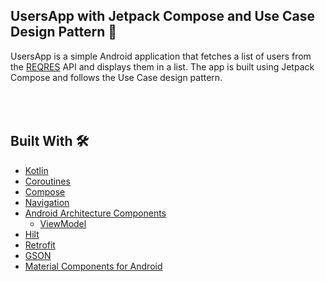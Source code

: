 ## UsersApp with Jetpack Compose and Use Case Design Pattern 🚀

UsersApp is a simple Android application that fetches a list of users from 
the [REQRES](https://reqres.in/) API and displays them in a list.
The app is built using Jetpack Compose and follows the Use Case design pattern.


## <br/><br/>Built With 🛠
- [Kotlin](https://kotlinlang.org/)
- [Coroutines](https://kotlinlang.org/docs/reference/coroutines-overview.html)
- [Compose](https://developer.android.com/jetpack/compose)
- [Navigation](https://developer.android.com/guide/navigation)
- [Android Architecture Components](https://developer.android.com/topic/libraries/architecture)
    - [ViewModel](https://developer.android.com/topic/libraries/architecture/viewmodel)
- [Hilt](https://dagger.dev/hilt/)
- [Retrofit](https://square.github.io/retrofit/)
- [GSON](https://github.com/google/gson)
- [Material Components for Android](https://github.com/material-components/material-components-android) 
